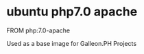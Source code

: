 ubuntu php7.0 apache
============

FROM php:7.0-apache 

Used as a base image for Galleon.PH Projects

